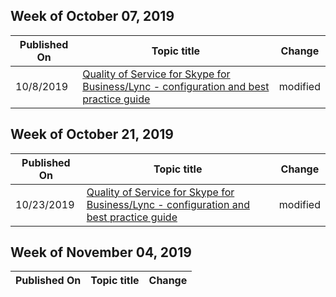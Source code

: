 <!-- This file is generated automatically each week. Changes made to this file will be overwritten.-->




## Week of October 07, 2019


| Published On |Topic title | Change |
|------|------------|--------|
| 10/8/2019 | [Quality of Service for Skype for Business/Lync - configuration and best practice guide](/skypeforbusiness/troubleshoot/quality-of-service/qos-config-and-best-practice-guide) | modified |


## Week of October 21, 2019


| Published On |Topic title | Change |
|------|------------|--------|
| 10/23/2019 | [Quality of Service for Skype for Business/Lync - configuration and best practice guide](/skypeforbusiness/troubleshoot/quality-of-service/qos-config-and-best-practice-guide) | modified |


## Week of November 04, 2019


| Published On |Topic title | Change |
|------|------------|--------|
